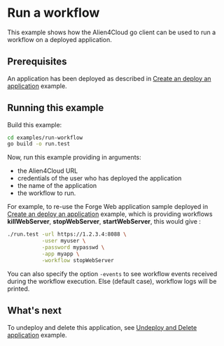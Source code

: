 # Run a workflow

This example shows how the Alien4Cloud go client can be used to run a workflow on
a deployed application.

## Prerequisites

An application has been deployed as described in [Create an deploy an application](../create-deploy-app/README.md) example.

## Running this example

Build this example:

```bash
cd examples/run-workflow
go build -o run.test
```

Now, run this example providing in arguments:

* the Alien4Cloud URL
* credentials of the user who has deployed the application
* the name of the application
* the workflow to run.

For example, to re-use the Forge Web application sample deployed in [Create an deploy an application](../create-deploy-app/README.md) example,
which is providing workflows **killWebServer**, **stopWebServer**, **startWebServer**, this would give :

```bash
./run.test -url https://1.2.3.4:8088 \
           -user myuser \
           -password mypasswd \
           -app myapp \
           -workflow stopWebServer
```

You can also specify the option `-events` to see workflow events received during the workflow execution.
Else (default case), workflow logs will be printed.

## What's next

To undeploy and delete this application, see [Undeploy and Delete application](../undeploy-delete-app/README.md) example.
